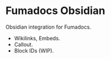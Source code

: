 # Fumadocs Obsidian

Obsidian integration for Fumadocs.

- Wikilinks, Embeds.
- Callout.
- Block IDs (WIP).
